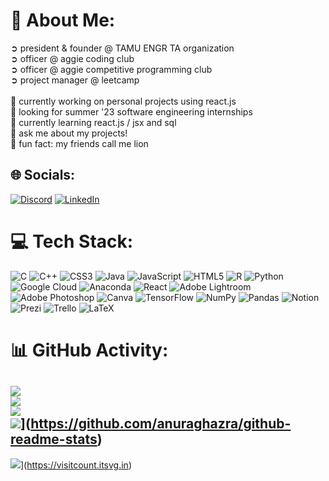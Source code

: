 <!-- ## Hi, I'm Ryan! -->
# 🐯 About Me:
➲ president & founder @ TAMU ENGR TA organization<br>➲ officer @ aggie coding club<br>➲ officer @ aggie competitive programming club<br>➲ project manager @ leetcamp<br><br>🔬 currently working on personal projects using react.js<br>🤝 looking for summer '23 software engineering internships<br>🌱 currently learning react.js / jsx and sql<br>💬 ask me about my projects!<br>🦁 fun fact: my friends call me lion


## 🌐 Socials:
[![Discord](https://img.shields.io/badge/Discord-%237289DA.svg?logo=discord&logoColor=white)](https://discord.com/users/283467779951034368) [![LinkedIn](https://img.shields.io/badge/LinkedIn-%230077B5.svg?logo=linkedin&logoColor=white)](https://linkedin.com/in/ryankbr) 

# 💻 Tech Stack:
![C](https://img.shields.io/badge/c-%2300599C.svg?style=flat&logo=c&logoColor=white) ![C++](https://img.shields.io/badge/c++-%2300599C.svg?style=flat&logo=c%2B%2B&logoColor=white) ![CSS3](https://img.shields.io/badge/css3-%231572B6.svg?style=flat&logo=css3&logoColor=white) ![Java](https://img.shields.io/badge/java-%23ED8B00.svg?style=flat&logo=java&logoColor=white) ![JavaScript](https://img.shields.io/badge/javascript-%23323330.svg?style=flat&logo=javascript&logoColor=%23F7DF1E) ![HTML5](https://img.shields.io/badge/html5-%23E34F26.svg?style=flat&logo=html5&logoColor=white) ![R](https://img.shields.io/badge/r-%23276DC3.svg?style=flat&logo=r&logoColor=white) ![Python](https://img.shields.io/badge/python-3670A0?style=flat&logo=python&logoColor=ffdd54) ![Google Cloud](https://img.shields.io/badge/Google%20Cloud-%234285F4.svg?style=flat&logo=google-cloud&logoColor=white) ![Anaconda](https://img.shields.io/badge/Anaconda-%2344A833.svg?style=flat&logo=anaconda&logoColor=white) ![React](https://img.shields.io/badge/react-%2320232a.svg?style=flat&logo=react&logoColor=%2361DAFB) ![Adobe Lightroom](https://img.shields.io/badge/Adobe%20Lightroom-31A8FF.svg?style=flat&logo=Adobe%20Lightroom&logoColor=white) ![Adobe Photoshop](https://img.shields.io/badge/adobephotoshop-%2331A8FF.svg?style=flat&logo=adobephotoshop&logoColor=white) ![Canva](https://img.shields.io/badge/Canva-%2300C4CC.svg?style=flat&logo=Canva&logoColor=white) ![TensorFlow](https://img.shields.io/badge/TensorFlow-%23FF6F00.svg?style=flat&logo=TensorFlow&logoColor=white) ![NumPy](https://img.shields.io/badge/numpy-%23013243.svg?style=flat&logo=numpy&logoColor=white) ![Pandas](https://img.shields.io/badge/pandas-%23150458.svg?style=flat&logo=pandas&logoColor=white) ![Notion](https://img.shields.io/badge/Notion-%23000000.svg?style=flat&logo=notion&logoColor=white) ![Prezi](https://img.shields.io/badge/Prezi-%23000000.svg?style=flat&logo=Prezi&logoColor=white) ![Trello](https://img.shields.io/badge/Trello-%23026AA7.svg?style=flat&logo=Trello&logoColor=white) ![LaTeX](https://img.shields.io/badge/latex-%23008080.svg?style=flat&logo=latex&logoColor=white)

# 📊 GitHub Activity:
![](https://github-readme-stats.vercel.app/api?username=ryankbr&theme=nord&hide_border=false&include_all_commits=false&count_private=false)<br/>
![](https://github-readme-streak-stats.herokuapp.com/?user=ryankbr&theme=nord&hide_border=false)<br/>
![](https://github-readme-stats.vercel.app/api/top-langs/?username=ryankbr&theme=nord&hide_border=false&include_all_commits=false&count_private=false&layout=compact)</br>
![](https://github-readme-stats.vercel.app/api?username=ryankbr&theme=nord&show_icons=true)](https://github.com/anuraghazra/github-readme-stats)<br>
---
![](https://visitcount.itsvg.in/api?id=ryankbr&icon=0&color=0)](https://visitcount.itsvg.in)
